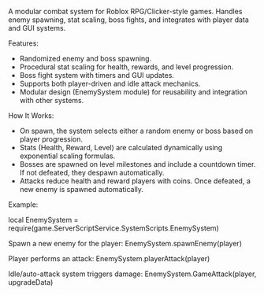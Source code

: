 A modular combat system for Roblox RPG/Clicker-style games. Handles enemy spawning, stat scaling, 
boss fights, and integrates with player data and GUI systems.

Features:

- Randomized enemy and boss spawning.
- Procedural stat scaling for health, rewards, and level progression.
- Boss fight system with timers and GUI updates.
- Supports both player-driven and idle attack mechanics.
- Modular design (EnemySystem module) for reusability and integration with other systems.

How It Works:

- On spawn, the system selects either a random enemy or boss based on player progression.
- Stats (Health, Reward, Level) are calculated dynamically using exponential scaling formulas.
- Bosses are spawned on level milestones and include a countdown timer. If not defeated, they despawn automatically.
- Attacks reduce health and reward players with coins. Once defeated, a new enemy is spawned automatically.

Example:

local EnemySystem = require(game.ServerScriptService.SystemScripts.EnemySystem)

Spawn a new enemy for the player:
EnemySystem.spawnEnemy(player)

Player performs an attack:
EnemySystem.playerAttack(player)

Idle/auto-attack system triggers damage:
EnemySystem.GameAttack(player, upgradeData)
